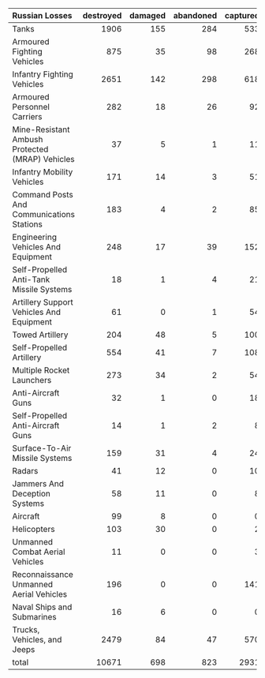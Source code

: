 | Russian Losses                                   |   destroyed |   damaged |   abandoned |   captured |   total |
|:-------------------------------------------------|------------:|----------:|------------:|-----------:|--------:|
| Tanks                                            |        1906 |       155 |         284 |        533 |    2878 |
| Armoured Fighting Vehicles                       |         875 |        35 |          98 |        268 |    1276 |
| Infantry Fighting Vehicles                       |        2651 |       142 |         298 |        618 |    3709 |
| Armoured Personnel Carriers                      |         282 |        18 |          26 |         92 |     418 |
| Mine-Resistant Ambush Protected  (MRAP) Vehicles |          37 |         5 |           1 |         11 |      54 |
| Infantry Mobility Vehicles                       |         171 |        14 |           3 |         51 |     239 |
| Command Posts And Communications Stations        |         183 |         4 |           2 |         85 |     274 |
| Engineering Vehicles And Equipment               |         248 |        17 |          39 |        152 |     456 |
| Self-Propelled Anti-Tank Missile Systems         |          18 |         1 |           4 |         21 |      44 |
| Artillery Support Vehicles And Equipment         |          61 |         0 |           1 |         54 |     116 |
| Towed Artillery                                  |         204 |        48 |           5 |        100 |     357 |
| Self-Propelled Artillery                         |         554 |        41 |           7 |        108 |     710 |
| Multiple Rocket Launchers                        |         273 |        34 |           2 |         54 |     363 |
| Anti-Aircraft Guns                               |          32 |         1 |           0 |         18 |      51 |
| Self-Propelled Anti-Aircraft Guns                |          14 |         1 |           2 |          8 |      25 |
| Surface-To-Air Missile Systems                   |         159 |        31 |           4 |         24 |     218 |
| Radars                                           |          41 |        12 |           0 |         10 |      63 |
| Jammers And Deception Systems                    |          58 |        11 |           0 |          8 |      77 |
| Aircraft                                         |          99 |         8 |           0 |          0 |     107 |
| Helicopters                                      |         103 |        30 |           0 |          2 |     135 |
| Unmanned Combat Aerial Vehicles                  |          11 |         0 |           0 |          3 |      14 |
| Reconnaissance Unmanned Aerial Vehicles          |         196 |         0 |           0 |        141 |     337 |
| Naval Ships and Submarines                       |          16 |         6 |           0 |          0 |      22 |
| Trucks, Vehicles, and Jeeps                      |        2479 |        84 |          47 |        570 |    3180 |
| total                                            |       10671 |       698 |         823 |       2931 |   15123 |